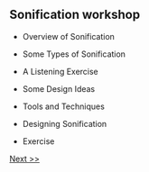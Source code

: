 ## Sonification workshop

* Overview of Sonification

* Some Types of Sonification

* A Listening Exercise

* Some Design Ideas 

* Tools and Techniques

* Designing Sonification

* Exercise



[Next >>](sonification)